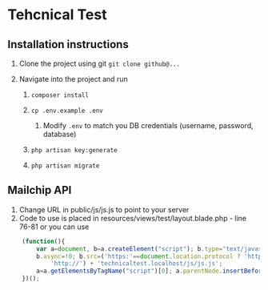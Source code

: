 # Tehcnical Test

## Installation instructions

1. Clone the project using git `git clone github@...`

1. Navigate into the project and run 

    1. `composer install`
    
    1. `cp .env.example .env`
    
        1. Modify `.env` to match you DB credentials (username, password, database)

    1. `php artisan key:generate`

    1. `php artisan migrate`
    
    
    
    
## Mailchip API
1. Change URL in public/js/js.js to point to your server
1. Code to use is placed in resources/views/test/layout.blade.php - line 76-81 or you can use
```javascript
    (function(){
        var a=document, b=a.createElement("script"); b.type="text/javascript";
        b.async=!0; b.src=('https:'==document.location.protocol ? 'https://' :
            'http://') + 'technicaltest.localhost/js/js.js';
        a=a.getElementsByTagName("script")[0]; a.parentNode.insertBefore(b,a);
    })();
```
